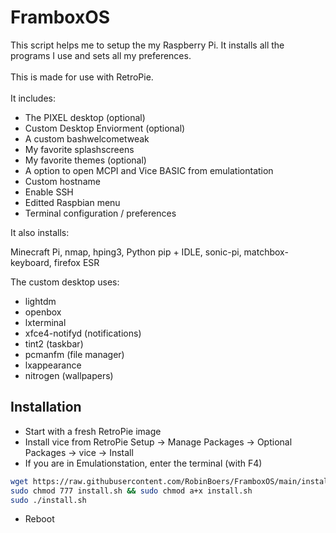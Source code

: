 # FramboxOS

This script helps me to setup the my Raspberry Pi. It installs all the programs I use and sets all my preferences.<br><br>This is made for use with RetroPie.<br><br>
It includes:

- The PIXEL desktop (optional)
- Custom Desktop Enviorment (optional)
- A custom bashwelcometweak
- My favorite splashscreens
- My favorite themes (optional)
- A option to open MCPI and Vice BASIC from emulationtation
- Custom hostname
- Enable SSH
- Editted Raspbian menu
- Terminal configuration / preferences

It also installs:

Minecraft Pi, nmap, hping3, Python pip + IDLE, sonic-pi, matchbox-keyboard, firefox ESR

The custom desktop uses:

- lightdm
- openbox
- lxterminal
- xfce4-notifyd (notifications)
- tint2 (taskbar)
- pcmanfm (file manager)
- lxappearance
- nitrogen (wallpapers)

## Installation

- Start with a fresh RetroPie image
- Install vice from RetroPie Setup -> Manage Packages -> Optional Packages -> vice -> Install
- If you are in Emulationstation, enter the terminal (with F4)

```bash
wget https://raw.githubusercontent.com/RobinBoers/FramboxOS/main/install.sh
sudo chmod 777 install.sh && sudo chmod a+x install.sh
sudo ./install.sh
```

- Reboot
